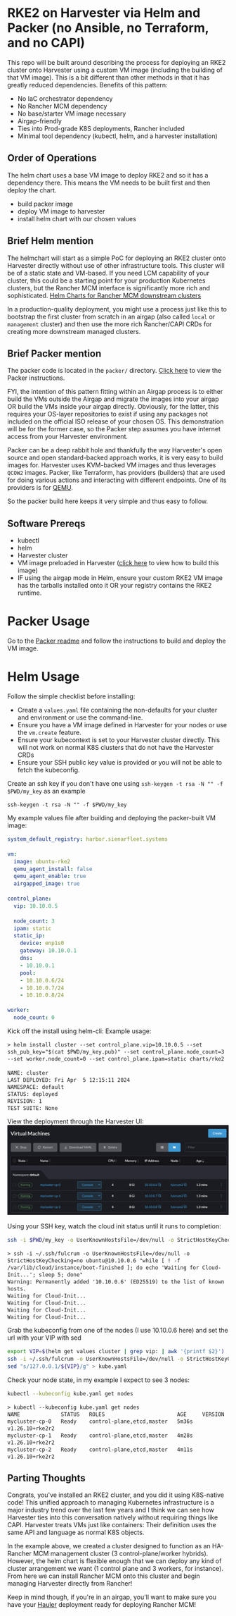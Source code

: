 # RKE2 on Harvester via Helm and Packer (no Ansible, no Terraform, and no CAPI)

This repo will be built around describing the process for deploying an RKE2 cluster onto Harvester using a custom VM image (including the building of that VM image). This is a bit different than other methods in that it has greatly reduced dependencies. Benefits of this pattern:

* No IaC orchestrator dependency
* No Rancher MCM dependency
* No base/starter VM image necessary
* Airgap-friendly
* Ties into Prod-grade K8S deployments, Rancher included
* Minimal tool dependency (kubectl, helm, and a harvester installation)

## Order of Operations
The helm chart uses a base VM image to deploy RKE2 and so it has a dependency there. This means the VM needs to be built first and then deploy the chart.

* build packer image
* deploy VM image to harvester
* install helm chart with our chosen values

## Brief Helm mention
The helmchart will start as a simple PoC for deploying an RKE2 cluster onto Harvester directly without use of other infrastructure tools. This cluster will be of a static state and VM-based. If you need LCM capability of your cluster, this could be a starting point for your production Kubernetes clusters, but the Rancher MCM interface is significantly more rich and sophisticated.
[Helm Charts for Rancher MCM downstream clusters](https://github.com/rancherfederal/rancher-cluster-templates)

In a production-quality deployment, you might use a process just like this to bootstrap the first cluster from scratch in an airgap (also called `local` or `management` cluster) and then use the more rich Rancher/CAPI CRDs for creating more downstream managed clusters.

## Brief Packer mention
The packer code is located in the `packer/` directory. [Click here](packer/README.md) to view the Packer instructions.

FYI, the intention of this pattern fitting within an Airgap process is to either build the VMs outside the Airgap and migrate the images into your airgap OR build the VMs inside your airgap directly. Obviously, for the latter, this requires your OS-layer repositories to exist if using any packages not included on the official ISO release of your chosen OS. This demonstration will be for the former case, so the Packer step assumes you have internet access from your Harvester environment.

Packer can be a deep rabbit hole and thankfully the way Harvester's open source and open standard-backed approach works, it is very easy to build images for. Harvester uses KVM-backed VM images and thus leverages `QCOW2` images. Packer, like Terraform, has providers (builders) that are used for doing various actions and interacting with different endpoints. One of its providers is for [QEMU](https://developer.hashicorp.com/packer/integrations/hashicorp/qemu/latest/components/builder/qemu).

So the packer build here keeps it very simple and thus easy to follow. 

## Software Prereqs
* kubectl
* helm
* Harvester cluster
* VM image preloaded in Harvester ([click here](packer/README.md) to view how to build this image)
* IF using the airgap mode in Helm, ensure your custom RKE2 VM image has the tarballs installed onto it OR your registry contains the RKE2 runtime.

# Packer Usage
Go to the [Packer readme](packer/README.md) and follow the instructions to build and deploy the VM image.

# Helm Usage
Follow the simple checklist before installing:

* Create a `values.yaml` file containing the non-defaults for your cluster and environment or use the command-line. 
* Ensure you have a VM image defined in Harvester for your nodes or use the `vm.create` feature.
* Ensure your kubecontext is set to your Harvester cluster directly. This will not work on normal K8S clusters that do not have the Harvester CRDs
* Ensure your SSH public key value is provided or you will not be able to fetch the kubeconfig.

Create an ssh key if you don't have one using `ssh-keygen -t rsa -N "" -f $PWD/my_key` as an example
```console
ssh-keygen -t rsa -N "" -f $PWD/my_key
```

My example values file after building and deploying the packer-built VM image:
```yaml
system_default_registry: harbor.sienarfleet.systems

vm:
  image: ubuntu-rke2   
  qemu_agent_install: false          
  qemu_agent_enable: true           
  airgapped_image: true  

control_plane:
  vip: 10.10.0.5 
  
  node_count: 3 
  ipam: static
  static_ip:
    device: enp1s0                
    gateway: 10.10.0.1
    dns:
    - 10.10.0.1
    pool:
    - 10.10.0.6/24
    - 10.10.0.7/24
    - 10.10.0.8/24

worker:
  node_count: 0
```

Kick off the install using helm-cli:
Example usage:
```console
> helm install cluster --set control_plane.vip=10.10.0.5 --set ssh_pub_key="$(cat $PWD/my_key.pub)" --set control_plane.node_count=3 --set worker.node_count=0 --set control_plane.ipam=static charts/rke2

NAME: cluster
LAST DEPLOYED: Fri Apr  5 12:15:11 2024
NAMESPACE: default
STATUS: deployed
REVISION: 1
TEST SUITE: None
```

View the deployment through the Harvester UI:
![image](images/vm_deployed.png)

Using your SSH key, watch the cloud init status until it runs to completion:
```bash
ssh -i $PWD/my_key -o UserKnownHostsFile=/dev/null -o StrictHostKeyChecking=no ubuntu@10.10.0.6 "while [ ! -f /var/lib/cloud/instance/boot-finished ]; do echo 'Waiting for Cloud-Init...'; sleep 5; done"
```

```console
> ssh -i ~/.ssh/fulcrum -o UserKnownHostsFile=/dev/null -o StrictHostKeyChecking=no ubuntu@10.10.0.6 "while [ ! -f /var/lib/cloud/instance/boot-finished ]; do echo 'Waiting for Cloud-Init...'; sleep 5; done" 
Warning: Permanently added '10.10.0.6' (ED25519) to the list of known hosts.
Waiting for Cloud-Init...
Waiting for Cloud-Init...
Waiting for Cloud-Init...
Waiting for Cloud-Init...
```

Grab the kubeconfig from one of the nodes (I use 10.10.0.6 here) and set the url with your VIP with sed
```bash 
export VIP=$(helm get values cluster | grep vip: | awk '{printf $2}')
ssh -i ~/.ssh/fulcrum -o UserKnownHostsFile=/dev/null -o StrictHostKeyChecking=no ubuntu@10.10.0.6 "sudo cat /etc/rancher/rke2/rke2.yaml" 2> /dev/null | \
sed "s/127.0.0.1/${VIP}/g" > kube.yaml
```

Check your node state, in my example I expect to see 3 nodes: 
```bash
kubectl --kubeconfig kube.yaml get nodes
```

```console
> kubectl --kubeconfig kube.yaml get nodes
NAME             STATUS   ROLES                       AGE     VERSION
mycluster-cp-0   Ready    control-plane,etcd,master   5m36s   v1.26.10+rke2r2
mycluster-cp-1   Ready    control-plane,etcd,master   4m28s   v1.26.10+rke2r2
mycluster-cp-2   Ready    control-plane,etcd,master   4m11s   v1.26.10+rke2r2
```

## Parting Thoughts
Congrats, you've installed an RKE2 cluster, and you did it using K8S-native code! This unified approach to managing Kubernetes infrastructure is a major industry trend over the last few years and I think we can see how Harvester ties into this conversation natively without requiring things like CAPI. Harvester treats VMs just like containers: Their definition uses the same API and language as normal K8S objects.

In the example above, we created a cluster designed to function as an HA-Rancher MCM management cluster (3 control-plane/worker hybrids). However, the helm chart is flexible enough that we can deploy any kind of cluster arrangement we want (1 control plane and 3 workers, for instance). From here we can install Rancher MCM onto this cluster and begin managing Harvester directly from Rancher! 

Keep in mind though, if you're in an airgap, you'll want to make sure you have your [Hauler](https://rancherfederal.github.io/hauler-docs/docs/intro) deployment ready for deploying Rancher MCM!